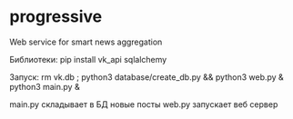 # progressive
Web service for smart news aggregation

Библиотеки:
pip install vk_api sqlalchemy

Запуск:
rm vk.db ; python3 database/create_db.py && python3 web.py & python3 main.py &

main.py складывает в БД новые посты
web.py запускает веб сервер
